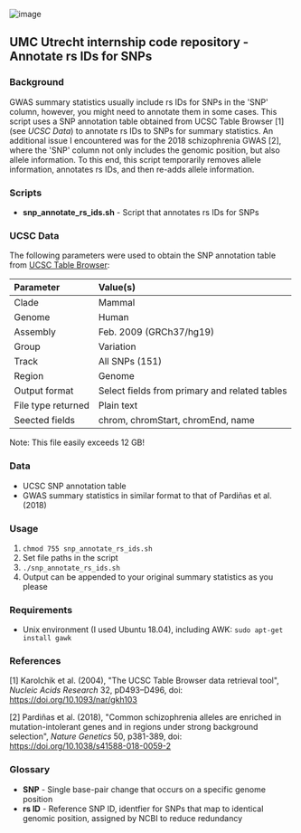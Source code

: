 ![image](https://user-images.githubusercontent.com/24732704/55021982-f822ec00-4ff9-11e9-802a-649cfdb4892c.png)

## UMC Utrecht internship code repository - Annotate rs IDs for SNPs

### Background
GWAS summary statistics usually include rs IDs for SNPs in the 'SNP' column, however, you might need to annotate them in some cases. This script uses a SNP annotation table obtained from UCSC Table Browser [1] (see _UCSC Data_) to annotate rs IDs to SNPs for summary statistics. An additional issue I encountered was for the 2018 schizophrenia GWAS [2], where the 'SNP' column not only includes the genomic position, but also allele information. To this end, this script temporarily removes allele information, annotates rs IDs, and then re-adds allele information.

### Scripts
- **snp_annotate_rs_ids.sh** - Script that annotates rs IDs for SNPs

### UCSC Data
The following parameters were used to obtain the SNP annotation table from [UCSC Table Browser](https://genome.ucsc.edu/cgi-bin/hgTables):

| Parameter          | Value(s)                                      |
|:-------------------|:----------------------------------------------|
| Clade              | Mammal                                        |
| Genome             | Human                                         |
| Assembly           | Feb. 2009 (GRCh37/hg19)                       |
| Group              | Variation                                     |
| Track              | All SNPs (151)                                |
| Region             | Genome                                        |
| Output format      | Select fields from primary and related tables |
| File type returned | Plain text                                    |
| Seected fields     | chrom, chromStart, chromEnd, name             |

Note: This file easily exceeds 12 GB!

### Data
- UCSC SNP annotation table
- GWAS summary statistics in similar format to that of Pardiñas et al. (2018)

### Usage

1. `chmod 755 snp_annotate_rs_ids.sh`
1. Set file paths in the script
1. `./snp_annotate_rs_ids.sh`
1. Output can be appended to your original summary statistics as you please

### Requirements
- Unix environment (I used Ubuntu 18.04), including AWK:
`sudo apt-get install gawk`

### References
[1] Karolchik et al. (2004), "The UCSC Table Browser data retrieval tool", _Nucleic Acids Research_ 32, pD493–D496, doi: https://doi.org/10.1093/nar/gkh103

[2] Pardiñas et al. (2018), "Common schizophrenia alleles are enriched in mutation-intolerant genes and in regions under strong background selection", _Nature Genetics_ 50, p381-389, doi: https://doi.org/10.1038/s41588-018-0059-2

### Glossary
* **SNP** - Single base-pair change that occurs on a specific genome position
* **rs ID** - Reference SNP ID, identfier for SNPs that map to identical genomic position, assigned by NCBI to reduce redundancy
